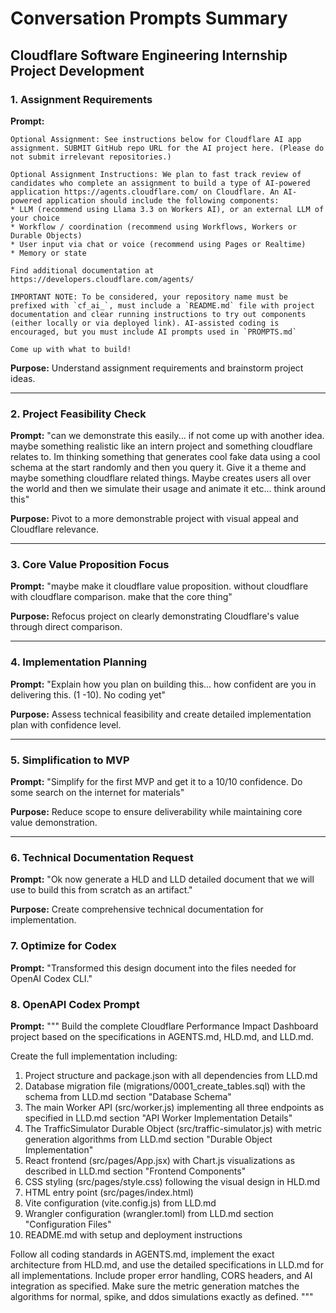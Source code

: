 # Conversation Prompts Summary
## Cloudflare Software Engineering Internship Project Development

### 1. Assignment Requirements
**Prompt:** 
```
Optional Assignment: See instructions below for Cloudflare AI app assignment. SUBMIT GitHub repo URL for the AI project here. (Please do not submit irrelevant repositories.)

Optional Assignment Instructions: We plan to fast track review of candidates who complete an assignment to build a type of AI-powered application https://agents.cloudflare.com/ on Cloudflare. An AI-powered application should include the following components:
* LLM (recommend using Llama 3.3 on Workers AI), or an external LLM of your choice
* Workflow / coordination (recommend using Workflows, Workers or Durable Objects)
* User input via chat or voice (recommend using Pages or Realtime)
* Memory or state

Find additional documentation at https://developers.cloudflare.com/agents/

IMPORTANT NOTE: To be considered, your repository name must be prefixed with `cf_ai_`, must include a `README.md` file with project documentation and clear running instructions to try out components (either locally or via deployed link). AI-assisted coding is encouraged, but you must include AI prompts used in `PROMPTS.md`

Come up with what to build!
```

**Purpose:** Understand assignment requirements and brainstorm project ideas.

---

### 2. Project Feasibility Check
**Prompt:** "can we demonstrate this easily... if not come up with another idea. maybe something realistic like an intern project and something cloudflare relates to. Im thinking something that generates cool fake data using a cool schema at the start randomly and then you query it. Give it a theme and maybe something cloudflare related things. Maybe creates users all over the world and then we simulate their usage and animate it etc... think around this"

**Purpose:** Pivot to a more demonstrable project with visual appeal and Cloudflare relevance.

---

### 3. Core Value Proposition Focus
**Prompt:** "maybe make it cloudflare value proposition. without cloudflare with cloudflare comparison. make that the core thing"

**Purpose:** Refocus project on clearly demonstrating Cloudflare's value through direct comparison.

---

### 4. Implementation Planning
**Prompt:** "Explain how you plan on building this... how confident are you in delivering this. (1 -10). No coding yet"

**Purpose:** Assess technical feasibility and create detailed implementation plan with confidence level.

---

### 5. Simplification to MVP
**Prompt:** "Simplify for the first MVP and get it to a 10/10 confidence. Do some search on the internet for materials"

**Purpose:** Reduce scope to ensure deliverability while maintaining core value demonstration.

---

### 6. Technical Documentation Request
**Prompt:** "Ok now generate a HLD and LLD detailed document that we will use to build this from scratch as an artifact."

**Purpose:** Create comprehensive technical documentation for implementation.

### 7. Optimize for Codex
**Prompt:** "Transformed this design document into the files needed for OpenAI Codex CLI."

### 8. OpenAPI Codex Prompt
**Prompt:**
"""
Build the complete Cloudflare Performance Impact Dashboard project based on the specifications in AGENTS.md, HLD.md, and LLD.md. 

Create the full implementation including:
1. Project structure and package.json with all dependencies from LLD.md
2. Database migration file (migrations/0001_create_tables.sql) with the schema from LLD.md section "Database Schema"
3. The main Worker API (src/worker.js) implementing all three endpoints as specified in LLD.md section "API Worker Implementation Details"
4. The TrafficSimulator Durable Object (src/traffic-simulator.js) with metric generation algorithms from LLD.md section "Durable Object Implementation"
5. React frontend (src/pages/App.jsx) with Chart.js visualizations as described in LLD.md section "Frontend Components"
6. CSS styling (src/pages/style.css) following the visual design in HLD.md
7. HTML entry point (src/pages/index.html)
8. Vite configuration (vite.config.js) from LLD.md
9. Wrangler configuration (wrangler.toml) from LLD.md section "Configuration Files"
10. README.md with setup and deployment instructions

Follow all coding standards in AGENTS.md, implement the exact architecture from HLD.md, and use the detailed specifications in LLD.md for all implementations. Include proper error handling, CORS headers, and AI integration as specified. Make sure the metric generation matches the algorithms for normal, spike, and ddos simulations exactly as defined.
"""
